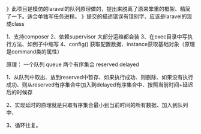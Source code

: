 》此项目是模仿的laravel的队列原理做的，提出来脱离了原来笨重的框架、精简了一下。适合单独写任务进程。
》提交的描述错误有错别字、应该是laravel的现成class


1、支持composer
2、依赖supervisor 大部分运维都会装
3、在exec目录中写执行方法、如例子中缩写
4、config() 获取配置数据、instance获取基础对象（原理是command类的属性）



原理：
一个队列 queue 
两个有序集合 reserved delayed

1、从队列中取出、放到reserved中暂存、如果执行成功、则删除、如果没有执行成功、则从reserved有序集合中加入到delayed有序集合中、按照当前时间+延迟后的时候存

2、实现延时的原理就是只取有序集合最小到当前时间的所有数据、加入到队列中、

3、循环往复。












